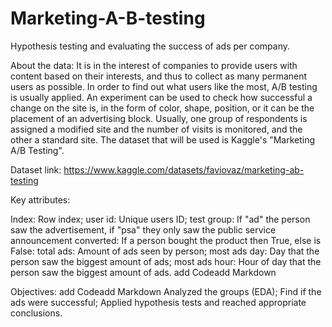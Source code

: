 # Marketing-A-B-testing
Hypothesis testing and evaluating the success of ads per company.

About the data:
It is in the interest of companies to provide users with content based on their interests, and thus to collect as many permanent users as possible. In order to find out what users like the most, A/B testing is usually applied. An experiment can be used to check how successful a change on the site is, in the form of color, shape, position, or it can be the placement of an advertising block. Usually, one group of respondents is assigned a modified site and the number of visits is monitored, and the other a standard site. The dataset that will be used is Kaggle's "Marketing A/B Testing".

Dataset link: https://www.kaggle.com/datasets/faviovaz/marketing-ab-testing

Key attributes:

Index: Row index;
user id: Unique users ID;
test group: If "ad" the person saw the advertisement, if "psa" they only saw the public service announcement
converted: If a person bought the product then True, else is False:
total ads: Amount of ads seen by person;
most ads day: Day that the person saw the biggest amount of ads;
most ads hour: Hour of day that the person saw the biggest amount of ads.
add Codeadd Markdown

Objectives:
add Codeadd Markdown
Analyzed the groups (EDA);
Find if the ads were successful;
Applied hypothesis tests and reached appropriate conclusions.
